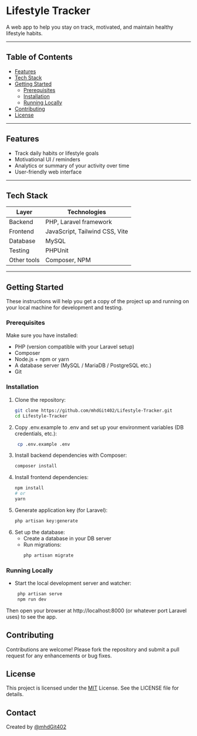 # Lifestyle Tracker

A web app to help you stay on track, motivated, and maintain healthy lifestyle habits.

---

## Table of Contents

- [Features](#features)  
- [Tech Stack](#tech-stack)  
- [Getting Started](#getting-started)  
  - [Prerequisites](#prerequisites)  
  - [Installation](#installation)  
  - [Running Locally](#running-locally)  
- [Contributing](#contributing)  
- [License](#license)

---

## Features

- Track daily habits or lifestyle goals  
- Motivational UI / reminders
- Analytics or summary of your activity over time
- User-friendly web interface  

---

## Tech Stack

| Layer | Technologies |
|---|---|
| Backend | PHP, Laravel framework |
| Frontend | JavaScript, Tailwind CSS, Vite |
| Database | MySQL |
| Testing | PHPUnit |
| Other tools | Composer, NPM |  

---

## Getting Started

These instructions will help you get a copy of the project up and running on your local machine for development and testing.

### Prerequisites

Make sure you have installed:

- PHP (version compatible with your Laravel setup)  
- Composer  
- Node.js + npm or yarn  
- A database server (MySQL / MariaDB / PostgreSQL etc.)  
- Git  

### Installation

1. Clone the repository:  
   ```bash
   git clone https://github.com/mhdGit402/Lifestyle-Tracker.git
   cd Lifestyle-Tracker

2. Copy .env.example to .env and set up your environment variables (DB credentials, etc.):
   ```bash
    cp .env.example .env

3. Install backend dependencies with Composer:
    ```bash
    composer install

4. Install frontend dependencies:
    ```bash
    npm install
    # or
    yarn

5. Generate application key (for Laravel):
   ```bash
   php artisan key:generate

6. Set up the database:
   - Create a database in your DB server
   - Run migrations:
     ```bash
     php artisan migrate

### Running Locally

- Start the local development server and watcher:
   ```bash
    php artisan serve
    npm run dev

Then open your browser at http://localhost:8000 (or whatever port Laravel uses) to see the app.

## Contributing

Contributions are welcome! Please fork the repository and submit a pull request for any enhancements or bug fixes.

## License
This project is licensed under the [MIT](https://choosealicense.com/licenses/mit/) License. See the LICENSE file for details.

## Contact
Created by [@mhdGit402](https://github.com/mhdGit402/)
